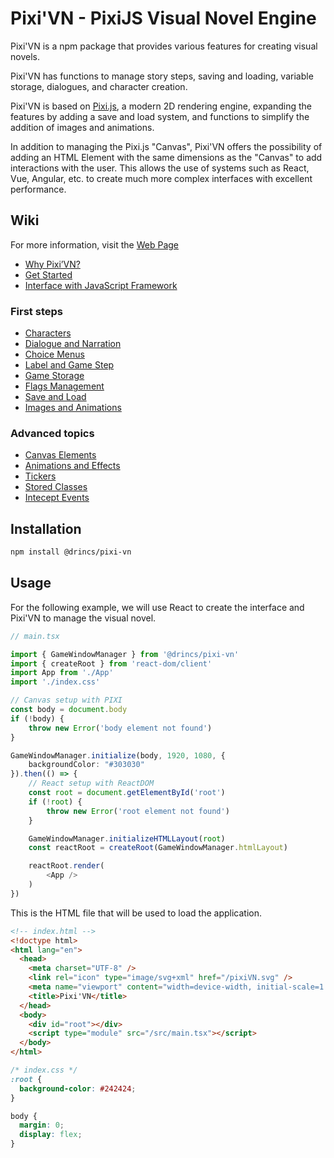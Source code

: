 # Pixi'VN - PixiJS Visual Novel Engine

Pixi'VN is a npm package that provides various features for creating visual novels.

Pixi'VN has functions to manage story steps, saving and loading, variable storage, dialogues, and character creation.

Pixi'VN is based on [Pixi.js](https://pixijs.com/), a modern 2D rendering engine, expanding the features by adding a save and load system, and functions to simplify the addition of images and animations.

In addition to managing the Pixi.js "Canvas", Pixi'VN offers the possibility of adding an HTML Element with the same dimensions as the "Canvas" to add interactions with the user.
This allows the use of systems such as React, Vue, Angular, etc. to create much more complex interfaces with excellent performance.

## Wiki

For more information, visit the [Web Page](https://pixi-vn.web.app/)

* [Why Pixi’VN?](https://pixi-vn.web.app/start/why.html)
* [Get Started](https://pixi-vn.web.app/start/getting-started.html)
* [Interface with JavaScript Framework](https://pixi-vn.web.app/start/interface.html)

### First steps

* [Characters](https://pixi-vn.web.app/start/character.html)
* [Dialogue and Narration](https://pixi-vn.web.app/start/narration.html)
* [Choice Menus](https://pixi-vn.web.app/start/choices.html)
* [Label and Game Step](https://pixi-vn.web.app/start/labels.html)
* [Game Storage](https://pixi-vn.web.app/start/storage.html)
* [Flags Management](https://pixi-vn.web.app/start/flags.html)
* [Save and Load](https://pixi-vn.web.app/start/save.html)
* [Images and Animations](https://pixi-vn.web.app/start/images.html)

### Advanced topics

* [Canvas Elements](https://pixi-vn.web.app/advanced/canvas-elements.html)
* [Animations and Effects](https://pixi-vn.web.app/advanced/animations-effects.html)
* [Tickers](https://pixi-vn.web.app/advanced/tickers.html)
* [Stored Classes](https://pixi-vn.web.app/advanced/stored-classes.html)
* [Intecept Events](https://pixi-vn.web.app/advanced/intercept-events.html)

## Installation

```bash
npm install @drincs/pixi-vn
```

## Usage

For the following example, we will use React to create the interface and Pixi'VN to manage the visual novel.

```typescript
// main.tsx

import { GameWindowManager } from '@drincs/pixi-vn'
import { createRoot } from 'react-dom/client'
import App from './App'
import './index.css'

// Canvas setup with PIXI
const body = document.body
if (!body) {
    throw new Error('body element not found')
}

GameWindowManager.initialize(body, 1920, 1080, {
    backgroundColor: "#303030"
}).then(() => {
    // React setup with ReactDOM
    const root = document.getElementById('root')
    if (!root) {
        throw new Error('root element not found')
    }

    GameWindowManager.initializeHTMLLayout(root)
    const reactRoot = createRoot(GameWindowManager.htmlLayout)

    reactRoot.render(
        <App />
    )
})
```

This is the HTML file that will be used to load the application.

```html
<!-- index.html -->
<!doctype html>
<html lang="en">
  <head>
    <meta charset="UTF-8" />
    <link rel="icon" type="image/svg+xml" href="/pixiVN.svg" />
    <meta name="viewport" content="width=device-width, initial-scale=1.0" />
    <title>Pixi'VN</title>
  </head>
  <body>
    <div id="root"></div>
    <script type="module" src="/src/main.tsx"></script>
  </body>
</html>
```

```css
/* index.css */
:root {
  background-color: #242424;
}

body {
  margin: 0;
  display: flex;
}
```
